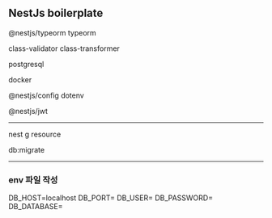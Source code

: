 ## NestJs boilerplate

@nestjs/typeorm typeorm

class-validator class-transformer

postgresql

docker

@nestjs/config dotenv

@nestjs/jwt

-----

nest g resource

db:migrate


-----

### env 파일 작성

DB_HOST=localhost
DB_PORT=
DB_USER=
DB_PASSWORD=
DB_DATABASE=